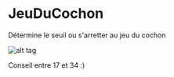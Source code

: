 # JeuDuCochon

Détermine le seuil ou s'arretter au jeu du cochon

![alt tag](http://i.imgur.com/DtFnMeD.png)

Conseil entre 17 et 34 :)